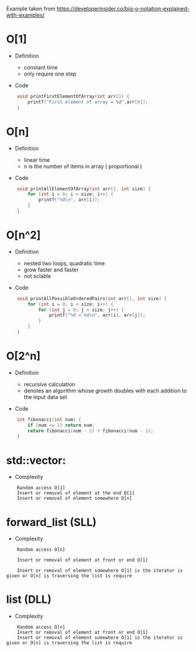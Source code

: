 Example taken from <https://developerinsider.co/big-o-notation-explained-with-examples/>

# O[1]

* Definition
    - constant time
    - only require one step

* Code
``` c++
    void printFirstElementOfArray(int arr[]) {
        printf("First element of array = %d",arr[0]);
    }
```

# O[n]

* Definition
    - linear time
    - n is the number of items in array ( proportional )

* Code
``` c++
    void printAllElementOfArray(int arr[], int size) {
        for (int i = 0; i < size; i++) {
            printf("%d\n", arr[i]);
        }
    }
```

# O[n^2]

* Definition
    - nested two loops, quadratic time
    - grow faster and faster
    - not sclable

* Code 
```c++
    void printAllPossibleOrderedPairs(int arr[], int size) {
        for (int i = 0; i < size; i++) {
            for (int j = 0; j < size; j++) {
                printf("%d = %d\n", arr[i], arr[j]);
            }
        }
    }
```

# O[2^n]

* Definition
    - recursive calculation
    - denotes an algorithm whose growth doubles with each addition to the input data set

* Code 
```c++
    int fibonacci(int num) {
        if (num <= 1) return num;
        return fibonacci(num - 2) + fibonacci(num - 1);
    }
```

# std::vector: 

* Complexity
```
    Random access O[1]
    Insert or removal of element at the end O[1]
    Insert or removal of element somewhere O[n]
```

# forward_list (SLL)

* Complexity
```
    Random access O[n]

    Insert or removal of element at front or end O[1]

    Insert or removal of element somewhere O[1] is the iterator is given or O[n] is traversing the list is require
```

# list (DLL)

* Complexity
```
    Random access O[n]
    Insert or removal of element at front or end O[1]
    Insert or removal of element somewhere O[1] is the iterator is given or O[n] is traversing the list is require
```



